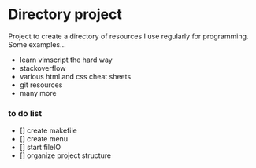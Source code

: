 # Directory project

Project to create a directory of resources I use regularly for programming. Some examples...
- learn vimscript the hard way
- stackoverflow
- various html and css cheat sheets
- git resources
- many more

### to do list
- [] create makefile
- [] create menu
- [] start fileIO
- [] organize project structure

